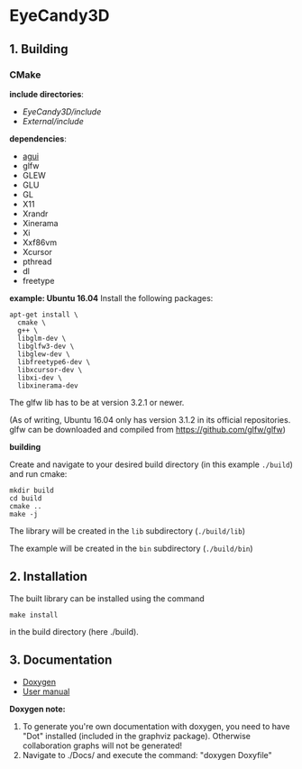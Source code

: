 # EyeCandy3D
## 1. Building

### CMake ###

**include directories**:
* *EyeCandy3D/include*
* *External/include*

**dependencies**:
* [agui](https://github.com/jmasterx/Agui)
* glfw
* GLEW
* GLU
* GL
* X11
* Xrandr
* Xinerama
* Xi
* Xxf86vm
* Xcursor
* pthread
* dl
* freetype

**example: Ubuntu 16.04**
Install the following packages:
```
apt-get install \
  cmake \
  g++ \
  libglm-dev \
  libglfw3-dev \
  libglew-dev \
  libfreetype6-dev \
  libxcursor-dev \
  libxi-dev \
  libxinerama-dev
```
The glfw lib has to be at version 3.2.1 or newer.

(As of writing, Ubuntu 16.04 only has version 3.1.2 in its official repositories. glfw can be downloaded and compiled from https://github.com/glfw/glfw)

**building**

Create and navigate to your desired build directory (in this example `./build`) and run cmake:
```
mkdir build
cd build
cmake ..
make -j
```

The library will be created in the `lib` subdirectory (`./build/lib`)

The example will be created in the `bin` subdirectory (`./build/bin`)


## 2. Installation
The built library can be installed using the command
```
make install
```
in the build directory (here ./build).

## 3. Documentation
* [Doxygen](https://nelaty.github.io/EyeCandy3D/DoxygenDoc/html/index.html)
* [User manual](https://nelaty.github.io/EyeCandy3D/UserManual/EyeCandy3D_UserManual.pdf)


**Doxygen note:**

1. To generate you're own documentation with doxygen, you need to have "Dot" installed (included in the graphviz package). Otherwise collaboration graphs will not be generated!
2. Navigate to ./Docs/ and execute the command: "doxygen Doxyfile"
